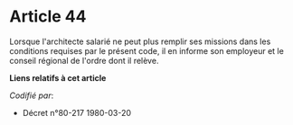 # Article 44

Lorsque l'architecte salarié ne peut plus remplir ses missions dans les conditions requises par le présent code, il en
informe son employeur et le conseil régional de l'ordre dont il relève.

**Liens relatifs à cet article**

_Codifié par_:

  - Décret n°80-217 1980-03-20
